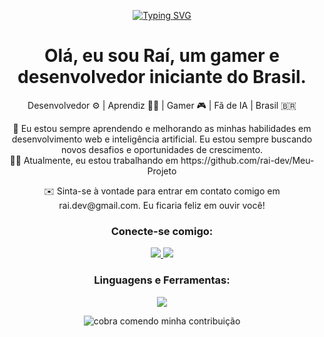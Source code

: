 <p align="center"> <a href="https://git.io/typing-svg"> <img src="https://readme-typing-svg.demolab.com?font=Fira+Code&weight=600&size=25&pause=1000&center=true&vCenter=true&width=435&lines=Ol%C3%A1!+%F0%9F%91%8B;Eu+sou+Ra%C3%AD" alt="Typing SVG"> </a> </p> <h1 align="center">Olá, eu sou Raí, um gamer e desenvolvedor iniciante do Brasil.</h1> <p align="center"> Desenvolvedor ⚙️ | Aprendiz 👨‍💻 | Gamer 🎮 | Fã de IA | Brasil 🇧🇷 </p> <p align="center"> 🌱 Eu estou sempre aprendendo e melhorando as minhas habilidades em desenvolvimento web e inteligência artificial. Eu estou sempre buscando novos desafios e oportunidades de crescimento. <br> 👨‍💻 Atualmente, eu estou trabalhando em https://github.com/rai-dev/Meu-Projeto <br> </p> <p align="center"> ✉️ Sinta-se à vontade para entrar em contato comigo em rai.dev@gmail.com. Eu ficaria feliz em ouvir você! </p> <h3 align="center">Conecte-se comigo:</h3> <p align="center"> <a href="https://twitter.com/@RaiDev"> <img src="https://skillicons.dev/icons?i=twitter" /> </a> <a href="https://discordapp.com/users/1234567890"> <img src="https://skillicons.dev/icons?i=discord" /> </a> </p> <h3 align="center">Linguagens e Ferramentas:</h3> <p align="center"> <a href="https://skillicons.dev"> <img src="https://skillicons.dev/icons?i=html,css,js,react,vscode,unity,firebase,docker,arduino,raspberrypi,bash,blender,aws,git,nginx,pytorch" /> </a> </p> <div align="center"> <img alt="cobra comendo minha contribuição" src="https://github.com/rai-dev/rai-dev/blob/output/github-user-contribution.svg"> </div>
